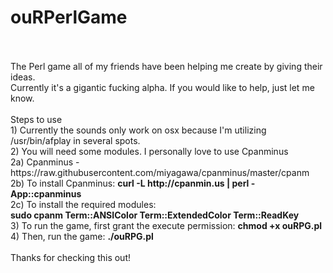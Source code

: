 ouRPerlGame
===========
<br>
<br>
The Perl game all of my friends have been helping me create by giving their ideas.
<br> 
Currently it's a gigantic fucking alpha. If you would like to help, just let me know.
<br>
<br>
Steps to use
<br>
1) Currently the sounds only work on osx because I'm utilizing /usr/bin/afplay in several spots.
<br>
2) You will need some modules. I personally love to use Cpanminus
<br>
2a) Cpanminus - https://raw.githubusercontent.com/miyagawa/cpanminus/master/cpanm
<br>
2b) To install Cpanminus: <b>curl -L http://cpanmin.us | perl - App::cpanminus</b>
<br>
2c) To install the required modules: 
<br>
<b>sudo cpanm Term::ANSIColor Term::ExtendedColor Term::ReadKey</b>
<br>
3) To run the game, first grant the execute permission:  <b>chmod +x ouRPG.pl</b>
<br>
4) Then, run the game: <b>./ouRPG.pl</b>
<br>
<br>
Thanks for checking this out!
